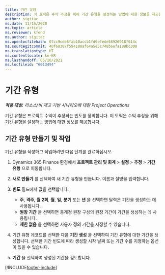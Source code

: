 ```yaml
---
title: 기간 유형
description: 이 토픽은 수익 추정을 위해 기간 유형을 설정하는 방법에 대한 정보를 제공합니다.
author: sigitac
ms.date: 11/16/2020
ms.topic: article
ms.reviewer: kfend
ms.author: sigitac
ms.openlocfilehash: 07cc9cde5fab10accb1fd6efede58926918f614c
ms.sourcegitcommit: 40f68387f594180af64a5e5c748b6efa188bd300
ms.translationtype: HT
ms.contentlocale: ko-KR
ms.lasthandoff: 05/10/2021
ms.locfileid: "6013494"
---
```

# <a name="period-types"></a>기간 유형

_**적용 대상:** 리소스/비 재고 기반 시나리오에 대한 Project Operations_

기간 유형은 프로젝트 수익이 추정되는 빈도를 정의합니다. 이 토픽은 수익 추정을 위해 기간 유형을 설정하는 방법에 대한 정보를 제공합니다. 

## <a name="create-and-work-with-period-types"></a>기간 유형 만들기 및 작업
기간 유형을 작성하고 작업하려면 다음 단계를 완료하십시오.

1. Dynamics 365 Finance 환경에서 **프로젝트 관리 및 회계** > **설정** > **추정** > **기간 유형** 으로 이동합니다.
2. **새로 만들기** 를 선택하여 새 기간 유형을 만듭니다. 이름과 설명을 입력합니다.
3. **빈도** 필드에서 값을 선택합니다.

    - **주**, **격주**, **월 2회**, **월**, **일**, **분기** 또는 **년** 을 선택하면 달력은 기간을 생성하는 데 사용됩니다. 
    - **원장 기간** 을 선택하면 총계정 원장 구성의 원장 기간이 기간을 생성하는 데 사용됩니다.
    - **제한 없음** 을 선택하면 사용자 정의 기간을 지정할 수 있습니다.
4. 기간 유형 레코드를 선택한 다음 **기간 생성** 을 선택하여 기간 유형에 대한 기간을 생성합니다. 선택한 기간 빈도에 따라 생성할 시작 날짜 또는 기간 수를 지정하는 옵션이 있을 수 있습니다.
5. **기간** 을 선택하여 생성된 기간을 검토합니다.



[!INCLUDE[footer-include](../includes/footer-banner.md)]